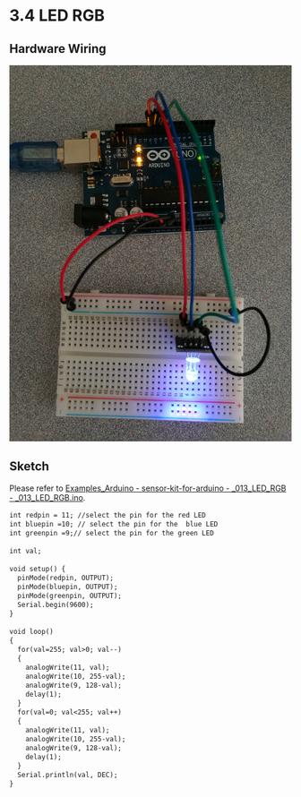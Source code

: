 # 3.4 LED RGB

## Hardware Wiring
![Image](../../Examples/sensor-kit-for-arduino/013_led_rgb.jpg)

## Sketch
Please refer to [Examples_Arduino - sensor-kit-for-arduino - _013_LED_RGB - _013_LED_RGB.ino](https://github.com/LongerVisionRobot/Examples_Arduino/blob/master/sensor-kit-for-arduino/_013_LED_RGB/_013_LED_RGB.ino).
```
int redpin = 11; //select the pin for the red LED
int bluepin =10; // select the pin for the  blue LED
int greenpin =9;// select the pin for the green LED

int val;

void setup() {
  pinMode(redpin, OUTPUT);
  pinMode(bluepin, OUTPUT);
  pinMode(greenpin, OUTPUT);
  Serial.begin(9600);
}

void loop() 
{
  for(val=255; val>0; val--)
  {
    analogWrite(11, val);
    analogWrite(10, 255-val);
    analogWrite(9, 128-val);
    delay(1); 
  }
  for(val=0; val<255; val++)
  {
    analogWrite(11, val);
    analogWrite(10, 255-val);
    analogWrite(9, 128-val);
    delay(1); 
  }
  Serial.println(val, DEC);
}
```